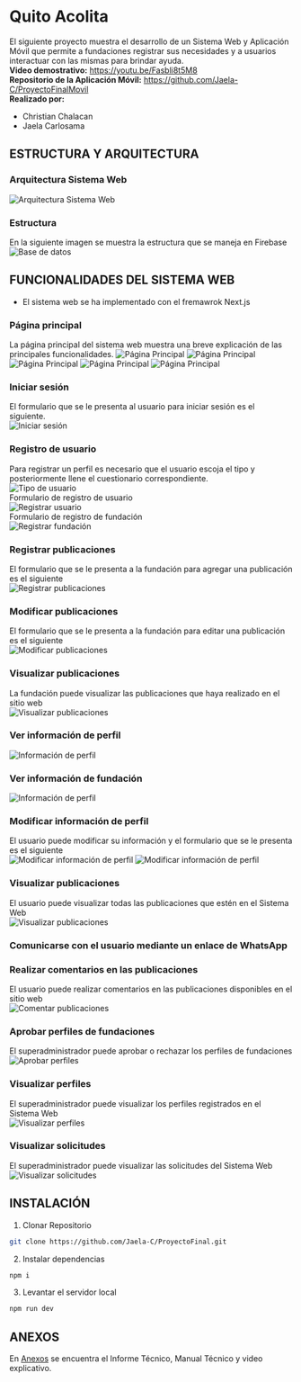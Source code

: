 # Quito Acolita
El siguiente proyecto muestra el desarrollo de un Sistema Web y Aplicación Móvil que permite a fundaciones registrar sus necesidades y a usuarios interactuar con las mismas para brindar ayuda.   
**Video demostrativo:** https://youtu.be/Fasbli8t5M8   
**Repositorio de la Aplicación Móvil:** https://github.com/Jaela-C/ProyectoFinalMovil    
**Realizado por:**
  - Christian Chalacan
  - Jaela Carlosama
## ESTRUCTURA Y ARQUITECTURA
### Arquitectura Sistema Web

![Arquitectura Sistema Web](https://raw.githubusercontent.com/Jaela-C/ProyectoFinal/dev/Images/arquitecturaWeb.png)

### Estructura
En la siguiente imagen se muestra la estructura que se maneja en Firebase
![Base de datos](https://raw.githubusercontent.com/Jaela-C/ProyectoFinal/dev/Images/Database.PNG)
## FUNCIONALIDADES DEL SISTEMA WEB
  - El sistema web se ha implementado con el fremawrok Next.js
### Página principal
La página principal del sistema web muestra una breve explicación de las principales funcionalidades.
![Página Principal](https://raw.githubusercontent.com/Jaela-C/ProyectoFinal/dev/Images/PrincipalPage1.PNG)
![Página Principal](https://raw.githubusercontent.com/Jaela-C/ProyectoFinal/dev/Images/PrincipalPage2.PNG)
![Página Principal](https://raw.githubusercontent.com/Jaela-C/ProyectoFinal/dev/Images/PrincipalPage3.PNG)
![Página Principal](https://raw.githubusercontent.com/Jaela-C/ProyectoFinal/dev/Images/PrincipalPage4.PNG)
![Página Principal](https://raw.githubusercontent.com/Jaela-C/ProyectoFinal/dev/Images/PrincipalPage5.PNG)   

### Iniciar sesión
El formulario que se le presenta al usuario para iniciar sesión es el siguiente.  
![Iniciar sesión](https://raw.githubusercontent.com/Jaela-C/ProyectoFinal/dev/Images/Login.PNG)  
### Registro de usuario
Para registrar un perfil es necesario que el usuario escoja el tipo y posteriormente llene el cuestionario correspondiente.   
![Tipo de usuario](https://raw.githubusercontent.com/Jaela-C/ProyectoFinal/dev/Images/type.PNG)  
Formulario de registro de usuario   
![Registrar usuario](https://raw.githubusercontent.com/Jaela-C/ProyectoFinal/dev/Images/RegisterUser.PNG)   
Formulario de registro de fundación   
![Registrar fundación](https://raw.githubusercontent.com/Jaela-C/ProyectoFinal/dev/Images/RegisterAdmin.PNG) 

### Registrar publicaciones
El formulario que se le presenta a la fundación para agregar una publicación es el siguiente   
![Registrar publicaciones](https://raw.githubusercontent.com/Jaela-C/ProyectoFinal/dev/Images/RegisterPublication.PNG) 
### Modificar publicaciones
El formulario que se le presenta a la fundación para editar una publicación es el siguiente   
![Modificar publicaciones](https://raw.githubusercontent.com/Jaela-C/ProyectoFinal/dev/Images/EditPublication.PNG) 
### Visualizar publicaciones
La fundación puede visualizar las publicaciones que haya realizado en el sitio web   
![Visualizar publicaciones](https://raw.githubusercontent.com/Jaela-C/ProyectoFinal/dev/Images/viewPublicationFoundation.PNG) 

### Ver información de perfil    
![Información de perfil](https://raw.githubusercontent.com/Jaela-C/ProyectoFinal/dev/Images/viewProfile.PNG)
### Ver información de fundación    
![Información de perfil](https://raw.githubusercontent.com/Jaela-C/ProyectoFinal/dev/Images/viewProfileFoundation.PNG)
### Modificar información de perfil
El usuario puede modificar su información y el formulario que se le presenta es el siguiente    
![Modificar información de perfil](https://raw.githubusercontent.com/Jaela-C/ProyectoFinal/dev/Images/editProfile.PNG)
![Modificar información de perfil](https://raw.githubusercontent.com/Jaela-C/ProyectoFinal/dev/Images/editProfileFoundation.PNG)
### Visualizar publicaciones
El usuario puede visualizar todas las publicaciones que estén en el Sistema Web   
![Visualizar publicaciones](https://raw.githubusercontent.com/Jaela-C/ProyectoFinal/dev/Images/viewPublicationUser.PNG) 
### Comunicarse con el usuario mediante un enlace de WhatsApp
### Realizar comentarios en las publicaciones   
El usuario puede realizar comentarios en las publicaciones disponibles en el sitio web   
![Comentar publicaciones](https://raw.githubusercontent.com/Jaela-C/ProyectoFinal/dev/Images/comments.PNG) 

### Aprobar perfiles de fundaciones
El superadministrador puede aprobar o rechazar los perfiles de fundaciones   
![Aprobar perfiles](https://raw.githubusercontent.com/Jaela-C/ProyectoFinal/dev/Images/requestData.PNG)   
### Visualizar perfiles
El superadministrador puede visualizar los perfiles registrados en el Sistema Web    
![Visualizar perfiles](https://raw.githubusercontent.com/Jaela-C/ProyectoFinal/dev/Images/profiles.PNG) 
### Visualizar solicitudes   
El superadministrador puede visualizar las solicitudes del Sistema Web    
![Visualizar solicitudes](https://raw.githubusercontent.com/Jaela-C/ProyectoFinal/dev/Images/request.PNG) 

## INSTALACIÓN
1. Clonar Repositorio
```bash
git clone https://github.com/Jaela-C/ProyectoFinal.git
```
2. Instalar dependencias
```bash
npm i
```
3. Levantar el servidor local
```bash
npm run dev
```
## ANEXOS
En [Anexos](https://github.com/Jaela-C/Documentacion_Tesis) se encuentra el Informe Técnico, Manual Técnico y video explicativo.
